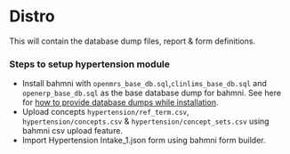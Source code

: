 # Distro
This will contain the database dump files, report &amp; form definitions.

### Steps to setup hypertension module
- Install bahmni with `openmrs_base_db.sql`,`clinlims_base_db.sql` and `openerp_base_db.sql` as the base database dump for bahmni. See here for [how to provide database dumps while installation](https://bahmni.atlassian.net/wiki/spaces/BAH/pages/35291242/Install+Bahmni+on+CentOS+Advanced+Installation+Options#InstallBahmnionCentOS(AdvancedInstallationOptions)-Step3:Copyappconfigandbasedatabasedump).
- Upload concepts `hypertension/ref_term.csv`, `hypertension/concepts.csv` & `hypertension/concept_sets.csv` using bahmni csv upload feature.
- Import Hypertension Intake_1.json form using bahmni form builder.
